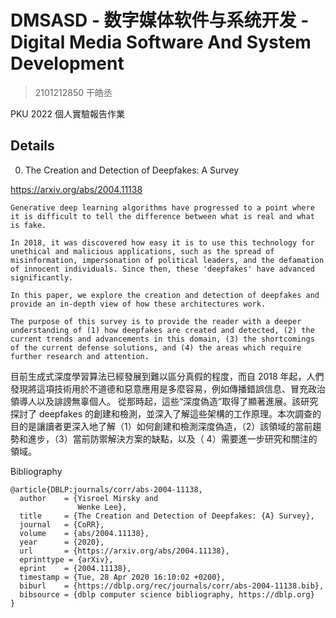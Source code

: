 # DMSASD - 数字媒体软件与系统开发 - Digital Media Software And System Development

> 2101212850 干皓丞

PKU 2022 個人實驗報告作業

## Details

0. The Creation and Detection of Deepfakes: A Survey

https://arxiv.org/abs/2004.11138


```
Generative deep learning algorithms have progressed to a point where it is difficult to tell the difference between what is real and what is fake. 

In 2018, it was discovered how easy it is to use this technology for unethical and malicious applications, such as the spread of misinformation, impersonation of political leaders, and the defamation of innocent individuals. Since then, these 'deepfakes' have advanced significantly.

In this paper, we explore the creation and detection of deepfakes and provide an in-depth view of how these architectures work.

The purpose of this survey is to provide the reader with a deeper understanding of (1) how deepfakes are created and detected, (2) the current trends and advancements in this domain, (3) the shortcomings of the current defense solutions, and (4) the areas which require further research and attention.
```

目前生成式深度學習算法已經發展到難以區分真假的程度，而自 2018 年起，人們發現將這項技術用於不道德和惡意應用是多麼容易，例如傳播錯誤信息、冒充政治領導人以及誹謗無辜個人。 從那時起，這些“深度偽造”取得了顯著進展。該研究探討了 deepfakes 的創建和檢測，並深入了解這些架構的工作原理。本次調查的目的是讓讀者更深入地了解（1）如何創建和檢測深度偽造，（2）該領域的當前趨勢和進步，（3）當前防禦解決方案的缺點，以及（ 4）需要進一步研究和關注的領域。

Bibliography

```
@article{DBLP:journals/corr/abs-2004-11138,
  author    = {Yisroel Mirsky and
               Wenke Lee},
  title     = {The Creation and Detection of Deepfakes: {A} Survey},
  journal   = {CoRR},
  volume    = {abs/2004.11138},
  year      = {2020},
  url       = {https://arxiv.org/abs/2004.11138},
  eprinttype = {arXiv},
  eprint    = {2004.11138},
  timestamp = {Tue, 28 Apr 2020 16:10:02 +0200},
  biburl    = {https://dblp.org/rec/journals/corr/abs-2004-11138.bib},
  bibsource = {dblp computer science bibliography, https://dblp.org}
}
```